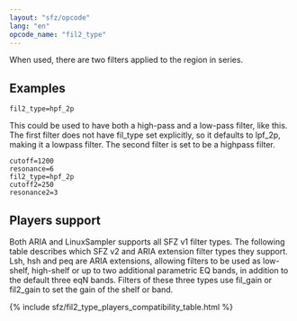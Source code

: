 ```yaml
---
layout: "sfz/opcode"
lang: "en"
opcode_name: "fil2_type"
---
```

When used, there are two filters applied to the region in series.

## Examples

```
fil2_type=hpf_2p
```

This could be used to have both a high-pass and a low-pass filter, like this. The first
filter does not have fil_type set explicitly, so it defaults to lpf_2p, making it a
lowpass filter. The second filter is set to be a highpass filter.

```
cutoff=1200
resonance=6
fil2_type=hpf_2p
cutoff2=250
resonance2=3
```

## Players support

Both ARIA and LinuxSampler supports all SFZ v1 filter types.
The following table describes which SFZ v2 and ARIA extension filter types they support.
Lsh, hsh and peq are ARIA extensions, allowing filters to be used as low-shelf, high-shelf
or up to two additional parametric EQ bands, in addition to the default three eqN bands.
Filters of these three types use fil_gain or fil2_gain to set the gain of the shelf or
band.

{% include sfz/fil2_type_players_compatibility_table.html %}
